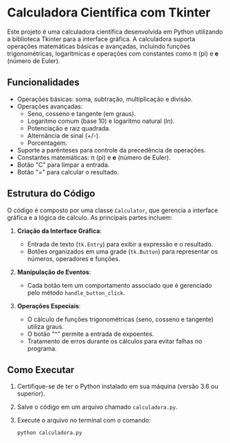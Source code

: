 # Calculadora Científica com Tkinter

Este projeto é uma calculadora científica desenvolvida em Python utilizando a biblioteca Tkinter para a interface gráfica. A calculadora suporta operações matemáticas básicas e avançadas, incluindo funções trigonométricas, logarítmicas e operações com constantes como π (pi) e **e** (número de Euler).

## Funcionalidades

- Operações básicas: soma, subtração, multiplicação e divisão.
- Operações avançadas:
  - Seno, cosseno e tangente (em graus).
  - Logaritmo comum (base 10) e logaritmo natural (ln).
  - Potenciação e raiz quadrada.
  - Alternância de sinal (+/-).
  - Porcentagem.
- Suporte a parênteses para controle da precedência de operações.
- Constantes matemáticas: π (pi) e **e** (número de Euler).
- Botão "C" para limpar a entrada.
- Botão "=" para calcular o resultado.

## Estrutura do Código

O código é composto por uma classe `Calculator`, que gerencia a interface gráfica e a lógica de cálculo. As principais partes incluem:

1. **Criação da Interface Gráfica**:
   - Entrada de texto (`tk.Entry`) para exibir a expressão e o resultado.
   - Botões organizados em uma grade (`tk.Button`) para representar os números, operadores e funções.

2. **Manipulação de Eventos**:
   - Cada botão tem um comportamento associado que é gerenciado pelo método `handle_button_click`.

3. **Operações Especiais**:
   - O cálculo de funções trigonométricas (seno, cosseno e tangente) utiliza graus.
   - O botão "^" permite a entrada de expoentes.
   - Tratamento de erros durante os cálculos para evitar falhas no programa.

## Como Executar

1. Certifique-se de ter o Python instalado em sua máquina (versão 3.6 ou superior).
2. Salve o código em um arquivo chamado `calculadora.py`.
3. Execute o arquivo no terminal com o comando:

   ```bash
   python calculadora.py
